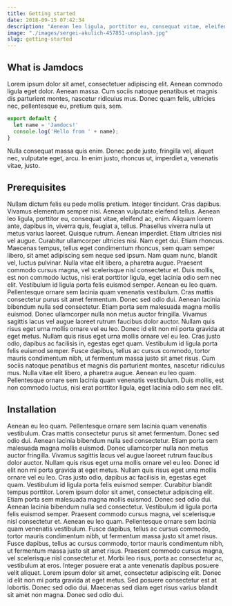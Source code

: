```yaml
---
title: Getting started
date: 2018-09-15 07:42:34
description: "Aenean leo ligula, porttitor eu, consequat vitae, eleifend ac, enim. Aliquam lorem ante, dapibus in, viverra quis, feugiat a, tellus. Phasellus viverra nulla ut metus varius laoreet."
image: "./images/sergei-akulich-457851-unsplash.jpg"
slug: getting-started
---
```

## What is Jamdocs
Lorem ipsum dolor sit amet, consectetuer adipiscing elit. Aenean commodo ligula eget dolor. Aenean massa.
Cum sociis natoque penatibus et magnis dis parturient montes, nascetur ridiculus mus. Donec quam felis, ultricies nec, pellentesque eu, pretium quis, sem.
```javascript
export default {
  let name = 'Jamdocs!'
  console.log('Hello from ' + name);
}
```
Nulla consequat massa quis enim. Donec pede justo, fringilla vel, aliquet nec, vulputate eget, arcu. In enim justo, rhoncus ut, imperdiet a, venenatis vitae, justo.
## Prerequisites
Nullam dictum felis eu pede mollis pretium. Integer tincidunt. Cras dapibus. Vivamus elementum semper nisi. Aenean vulputate eleifend tellus.
Aenean leo ligula, porttitor eu, consequat vitae, eleifend ac, enim. Aliquam lorem ante, dapibus in, viverra quis, feugiat a, tellus. Phasellus viverra nulla ut metus varius laoreet.
Quisque rutrum. Aenean imperdiet. Etiam ultricies nisi vel augue. Curabitur ullamcorper ultricies nisi. Nam eget dui. Etiam rhoncus. Maecenas tempus, tellus eget condimentum rhoncus, sem quam semper libero, sit amet adipiscing sem neque sed ipsum. Nam quam nunc, blandit vel, luctus pulvinar.
Nulla vitae elit libero, a pharetra augue. Praesent commodo cursus magna, vel scelerisque nisl consectetur et. Duis mollis, est non commodo luctus, nisi erat porttitor ligula, eget lacinia odio sem nec elit. Vestibulum id ligula porta felis euismod semper.
Aenean eu leo quam. Pellentesque ornare sem lacinia quam venenatis vestibulum. Cras mattis consectetur purus sit amet fermentum. Donec sed odio dui. Aenean lacinia bibendum nulla sed consectetur. Etiam porta sem malesuada magna mollis euismod. Donec ullamcorper nulla non metus auctor fringilla.
Vivamus sagittis lacus vel augue laoreet rutrum faucibus dolor auctor. Nullam quis risus eget urna mollis ornare vel eu leo. Donec id elit non mi porta gravida at eget metus. Nullam quis risus eget urna mollis ornare vel eu leo. Cras justo odio, dapibus ac facilisis in, egestas eget quam. Vestibulum id ligula porta felis euismod semper.
Fusce dapibus, tellus ac cursus commodo, tortor mauris condimentum nibh, ut fermentum massa justo sit amet risus. Cum sociis natoque penatibus et magnis dis parturient montes, nascetur ridiculus mus. Nulla vitae elit libero, a pharetra augue. Aenean eu leo quam. Pellentesque ornare sem lacinia quam venenatis vestibulum. Duis mollis, est non commodo luctus, nisi erat porttitor ligula, eget lacinia odio sem nec elit.
## Installation
Aenean eu leo quam. Pellentesque ornare sem lacinia quam venenatis vestibulum. Cras mattis consectetur purus sit amet fermentum. Donec sed odio dui. Aenean lacinia bibendum nulla sed consectetur. Etiam porta sem malesuada magna mollis euismod. Donec ullamcorper nulla non metus auctor fringilla.
Vivamus sagittis lacus vel augue laoreet rutrum faucibus dolor auctor. Nullam quis risus eget urna mollis ornare vel eu leo. Donec id elit non mi porta gravida at eget metus. Nullam quis risus eget urna mollis ornare vel eu leo. Cras justo odio, dapibus ac facilisis in, egestas eget quam. Vestibulum id ligula porta felis euismod semper.
Curabitur blandit tempus porttitor. Lorem ipsum dolor sit amet, consectetur adipiscing elit. Etiam porta sem malesuada magna mollis euismod. Donec sed odio dui. Aenean lacinia bibendum nulla sed consectetur.
Vestibulum id ligula porta felis euismod semper. Praesent commodo cursus magna, vel scelerisque nisl consectetur et. Aenean eu leo quam. Pellentesque ornare sem lacinia quam venenatis vestibulum. Fusce dapibus, tellus ac cursus commodo, tortor mauris condimentum nibh, ut fermentum massa justo sit amet risus. Fusce dapibus, tellus ac cursus commodo, tortor mauris condimentum nibh, ut fermentum massa justo sit amet risus.
Praesent commodo cursus magna, vel scelerisque nisl consectetur et. Morbi leo risus, porta ac consectetur ac, vestibulum at eros. Integer posuere erat a ante venenatis dapibus posuere velit aliquet. Lorem ipsum dolor sit amet, consectetur adipiscing elit.
Donec id elit non mi porta gravida at eget metus. Sed posuere consectetur est at lobortis. Donec sed odio dui. Maecenas sed diam eget risus varius blandit sit amet non magna. Donec sed odio dui.
